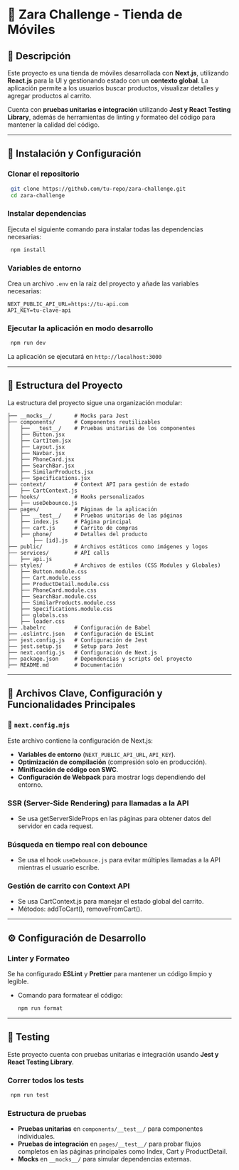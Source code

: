 # 📱 Zara Challenge - Tienda de Móviles

## 📌 Descripción
Este proyecto es una tienda de móviles desarrollada con **Next.js**, utilizando **React.js** para la UI y gestionando estado con un **contexto global**. La aplicación permite a los usuarios buscar productos, visualizar detalles y agregar productos al carrito.

Cuenta con **pruebas unitarias e integración** utilizando **Jest y React Testing Library**, además de herramientas de linting y formateo del código para mantener la calidad del código.

---

## 🚀 Instalación y Configuración

### Clonar el repositorio
```sh
 git clone https://github.com/tu-repo/zara-challenge.git
 cd zara-challenge
```

### Instalar dependencias
Ejecuta el siguiente comando para instalar todas las dependencias necesarias:
```sh
 npm install
```

### Variables de entorno
Crea un archivo `.env` en la raíz del proyecto y añade las variables necesarias:
```env
NEXT_PUBLIC_API_URL=https://tu-api.com
API_KEY=tu-clave-api
```

### Ejecutar la aplicación en modo desarrollo
```sh
 npm run dev
```
La aplicación se ejecutará en `http://localhost:3000`

---

## 📂 Estructura del Proyecto

La estructura del proyecto sigue una organización modular:

```
├── __mocks__/       # Mocks para Jest
├── components/      # Componentes reutilizables
│   ├── __test__/    # Pruebas unitarias de los componentes
│   ├── Button.jsx
│   ├── CartItem.jsx
│   ├── Layout.jsx
│   ├── Navbar.jsx
│   ├── PhoneCard.jsx
│   ├── SearchBar.jsx
│   ├── SimilarProducts.jsx
│   ├── Specifications.jsx
├── context/         # Context API para gestión de estado
│   ├── CartContext.js
├── hooks/           # Hooks personalizados
│   ├── useDebounce.js 
├── pages/           # Páginas de la aplicación
│   ├── __test__/    # Pruebas unitarias de las páginas
│   ├── index.js     # Página principal
│   ├── cart.js      # Carrito de compras
│   ├── phone/       # Detalles del producto
│       ├── [id].js
├── public/          # Archivos estáticos como imágenes y logos
├── services/        # API calls
│   ├── api.js
├── styles/          # Archivos de estilos (CSS Modules y Globales)
│   ├── Button.module.css
│   ├── Cart.module.css
│   ├── ProductDetail.module.css
│   ├── PhoneCard.module.css
│   ├── SearchBar.module.css
│   ├── SimilarProducts.module.css
│   ├── Specifications.module.css
│   ├── globals.css 
│   ├── loader.css
├── .babelrc         # Configuración de Babel
├── .eslintrc.json   # Configuración de ESLint
├── jest.config.js   # Configuración de Jest
├── jest.setup.js    # Setup para Jest
├── next.config.js   # Configuración de Next.js
├── package.json     # Dependencias y scripts del proyecto
├── README.md        # Documentación
```

---

## 📌 Archivos Clave, Configuración y Funcionalidades Principales

### 📜 `next.config.mjs`
Este archivo contiene la configuración de Next.js:
- **Variables de entorno** (`NEXT_PUBLIC_API_URL`, `API_KEY`).
- **Optimización de compilación** (compresión solo en producción).
- **Minificación de código con SWC**.
- **Configuración de Webpack** para mostrar logs dependiendo del entorno.

###  SSR (Server-Side Rendering) para llamadas a la API
- Se usa getServerSideProps en las páginas para obtener datos del servidor en cada request.

###  Búsqueda en tiempo real con debounce
- Se usa el hook `useDebounce.js` para evitar múltiples llamadas a la API mientras el usuario escribe.

###  Gestión de carrito con Context API
- Se usa CartContext.js para manejar el estado global del carrito.
- Métodos: addToCart(), removeFromCart().

---

## ⚙️ Configuración de Desarrollo

### Linter y Formateo
Se ha configurado **ESLint** y **Prettier** para mantener un código limpio y legible.

- Comando para formatear el código:
  ```sh
  npm run format
  ```

---

## 🧪 Testing
Este proyecto cuenta con pruebas unitarias e integración usando **Jest y React Testing Library**.

### Correr todos los tests
```sh
 npm run test
```

### Estructura de pruebas
- **Pruebas unitarias** en `components/__test__/` para componentes individuales.
- **Pruebas de integración** en `pages/__test__/` para probar flujos completos en las páginas principales como Index, Cart y ProductDetail.
- **Mocks** en `__mocks__/` para simular dependencias externas.
